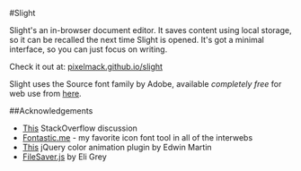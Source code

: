 #Slight

Slight's an in-browser document editor. It saves content using local storage, so it can be recalled the next time Slight is opened. It's got a minimal interface, so you can just focus on writing. 

Check it out at: [pixelmack.github.io/slight](http://pixelmack.github.io/slight)

Slight uses the Source font family by Adobe, available *completely free* for web use from [here](https://edgewebfonts.adobe.com).

##Acknowledgements
+ [This](http://stackoverflow.com/questions/2176861/javascript-get-clipboard-data-on-paste-event-cross-browser) StackOverflow discussion
+ [Fontastic.me](http://fontastic.me) - my favorite icon font tool in all of the interwebs
+ [This](http://www.bitstorm.org/jquery/color-animation/) jQuery color animation plugin by Edwin Martin
+ [FileSaver.js](https://github.com/eligrey/FileSaver.js) by Eli Grey



